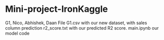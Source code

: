 # Mini-project-IronKaggle

G1, Nico, Abhishek, Daan
File G1.csv with our new dataset, with sales column prediction
r2_score.txt with our predicted R2 score.
main.ipynb our model code
